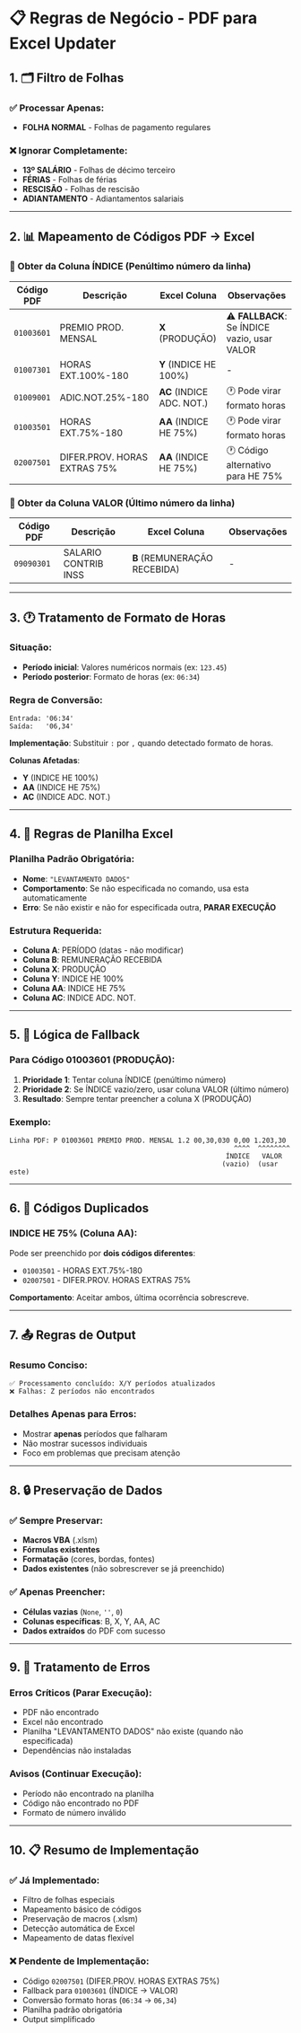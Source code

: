 # 📋 Regras de Negócio - PDF para Excel Updater

## 1. 🗂️ Filtro de Folhas

### ✅ Processar Apenas:
- **FOLHA NORMAL** - Folhas de pagamento regulares

### ❌ Ignorar Completamente:
- **13º SALÁRIO** - Folhas de décimo terceiro
- **FÉRIAS** - Folhas de férias
- **RESCISÃO** - Folhas de rescisão
- **ADIANTAMENTO** - Adiantamentos salariais

---

## 2. 📊 Mapeamento de Códigos PDF → Excel

### 🔵 Obter da Coluna ÍNDICE (Penúltimo número da linha)

| Código PDF | Descrição | Excel Coluna | Observações |
|------------|-----------|--------------|-------------|
| `01003601` | PREMIO PROD. MENSAL | **X** (PRODUÇÃO) | ⚠️ **FALLBACK**: Se ÍNDICE vazio, usar VALOR |
| `01007301` | HORAS EXT.100%-180 | **Y** (INDICE HE 100%) | - |
| `01009001` | ADIC.NOT.25%-180 | **AC** (INDICE ADC. NOT.) | 🕐 Pode virar formato horas |
| `01003501` | HORAS EXT.75%-180 | **AA** (INDICE HE 75%) | 🕐 Pode virar formato horas |
| `02007501` | DIFER.PROV. HORAS EXTRAS 75% | **AA** (INDICE HE 75%) | 🕐 Código alternativo para HE 75% |

### 🔴 Obter da Coluna VALOR (Último número da linha)

| Código PDF | Descrição | Excel Coluna | Observações |
|------------|-----------|--------------|-------------|
| `09090301` | SALARIO CONTRIB INSS | **B** (REMUNERAÇÃO RECEBIDA) | - |

---

## 3. 🕐 Tratamento de Formato de Horas

### Situação:
- **Período inicial**: Valores numéricos normais (ex: `123.45`)
- **Período posterior**: Formato de horas (ex: `06:34`)

### Regra de Conversão:
```
Entrada: '06:34'
Saída:   '06,34'
```

**Implementação**: Substituir `:` por `,` quando detectado formato de horas.

**Colunas Afetadas**:
- **Y** (INDICE HE 100%)
- **AA** (INDICE HE 75%) 
- **AC** (INDICE ADC. NOT.)

---

## 4. 📂 Regras de Planilha Excel

### Planilha Padrão Obrigatória:
- **Nome**: `"LEVANTAMENTO DADOS"`
- **Comportamento**: Se não especificada no comando, usa esta automaticamente
- **Erro**: Se não existir e não for especificada outra, **PARAR EXECUÇÃO**

### Estrutura Requerida:
- **Coluna A**: PERÍODO (datas - não modificar)
- **Coluna B**: REMUNERAÇÃO RECEBIDA
- **Coluna X**: PRODUÇÃO  
- **Coluna Y**: INDICE HE 100%
- **Coluna AA**: INDICE HE 75%
- **Coluna AC**: INDICE ADC. NOT.

---

## 5. 🔄 Lógica de Fallback

### Para Código 01003601 (PRODUÇÃO):
1. **Prioridade 1**: Tentar coluna ÍNDICE (penúltimo número)
2. **Prioridade 2**: Se ÍNDICE vazio/zero, usar coluna VALOR (último número)
3. **Resultado**: Sempre tentar preencher a coluna X (PRODUÇÃO)

### Exemplo:
```
Linha PDF: P 01003601 PREMIO PROD. MENSAL 1.2 00,30,030 0,00 1.203,30
                                                        ^^^^  ^^^^^^^^
                                                      ÍNDICE   VALOR
                                                     (vazio)  (usar este)
```

---

## 6. 🎯 Códigos Duplicados

### INDICE HE 75% (Coluna AA):
Pode ser preenchido por **dois códigos diferentes**:
- `01003501` - HORAS EXT.75%-180
- `02007501` - DIFER.PROV. HORAS EXTRAS 75%

**Comportamento**: Aceitar ambos, última ocorrência sobrescreve.

---

## 7. 📤 Regras de Output

### Resumo Conciso:
```
✅ Processamento concluído: X/Y períodos atualizados
❌ Falhas: Z períodos não encontrados
```

### Detalhes Apenas para Erros:
- Mostrar **apenas** períodos que falharam
- Não mostrar sucessos individuais
- Foco em problemas que precisam atenção

---

## 8. 🔒 Preservação de Dados

### ✅ Sempre Preservar:
- **Macros VBA** (.xlsm)
- **Fórmulas existentes**
- **Formatação** (cores, bordas, fontes)
- **Dados existentes** (não sobrescrever se já preenchido)

### ✅ Apenas Preencher:
- **Células vazias** (`None`, `''`, `0`)
- **Colunas específicas**: B, X, Y, AA, AC
- **Dados extraídos** do PDF com sucesso

---

## 9. 🚨 Tratamento de Erros

### Erros Críticos (Parar Execução):
- PDF não encontrado
- Excel não encontrado
- Planilha "LEVANTAMENTO DADOS" não existe (quando não especificada)
- Dependências não instaladas

### Avisos (Continuar Execução):
- Período não encontrado na planilha
- Código não encontrado no PDF
- Formato de número inválido

---

## 10. 📋 Resumo de Implementação

### ✅ Já Implementado:
- Filtro de folhas especiais
- Mapeamento básico de códigos
- Preservação de macros (.xlsm)
- Detecção automática de Excel
- Mapeamento de datas flexível

### ❌ Pendente de Implementação:
- Código `02007501` (DIFER.PROV. HORAS EXTRAS 75%)
- Fallback para `01003601` (ÍNDICE → VALOR)
- Conversão formato horas (`06:34` → `06,34`)
- Planilha padrão obrigatória
- Output simplificado